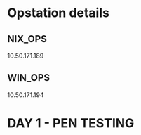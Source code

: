 # Opstation details
  ## NIX_OPS
  10.50.171.189
  
  ## WIN_OPS
  10.50.171.194
  
# DAY 1 - PEN TESTING
 

  
